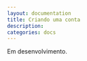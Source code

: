 ```yaml
---
layout: documentation
title: Criando uma conta
description: 
categories: docs
---
```


Em desenvolvimento.
